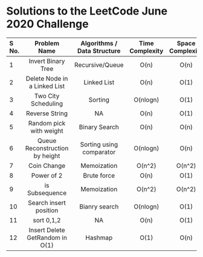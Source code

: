 # Solutions to the LeetCode June 2020 Challenge


| S No. | Problem Name | Algorithms / Data Structure | Time Complexity | Space Complexity |
| :--- | :---: | :---: | :---: | :---: | 
| 1 | Invert Binary Tree | Recursive/Queue | O(n) | O(n) |
| 2 | Delete Node in a Linked List | Linked List | O(n) | O(1) |
| 3 | Two City Scheduling | Sorting | O(nlogn) | O(1) |
| 4 | Reverse String | NA | O(n) | O(1) |
| 5 | Random pick with weight | Binary Search | O(n) | O(n) |
| 6 | Queue Reconstruction by height | Sorting using comparator | O(nlogn) | O(n) |
| 7 | Coin Change | Memoization | O(n^2) | O(n^2) |
| 8 | Power of 2 | Brute force | O(n) | O(1) |
| 9 | is Subsequence | Memoization | O(n^2) | O(n^2) |
| 10 | Search insert position | Bianry search | O(nlogn) | O(1) |
| 11 | sort 0,1,2 | NA | O(n) | O(1) |
| 12 | Insert Delete GetRandom in O(1) | Hashmap | O(1) | O(n) |